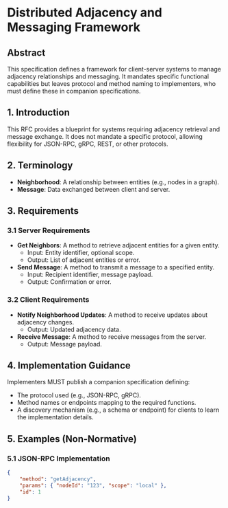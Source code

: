 # Distributed Adjacency and Messaging Framework

## Abstract

This specification defines a framework for client-server systems to manage adjacency relationships and messaging. It mandates specific functional capabilities but leaves protocol and method naming to implementers, who must define these in companion specifications.

## 1. Introduction

This RFC provides a blueprint for systems requiring adjacency retrieval and message exchange. It does not mandate a specific protocol, allowing flexibility for JSON-RPC, gRPC, REST, or other protocols.

## 2. Terminology

- **Neighborhood**: A relationship between entities (e.g., nodes in a graph).
- **Message**: Data exchanged between client and server.

## 3. Requirements

### 3.1 Server Requirements

- **Get Neighbors**: A method to retrieve adjacent entities for a given entity.
  - Input: Entity identifier, optional scope.
  - Output: List of adjacent entities or error.
- **Send Message**: A method to transmit a message to a specified entity.
  - Input: Recipient identifier, message payload.
  - Output: Confirmation or error.

### 3.2 Client Requirements

- **Notify Neighborhood Updates**: A method to receive updates about adjacency changes.
  - Output: Updated adjacency data.
- **Receive Message**: A method to receive messages from the server.
  - Output: Message payload.

## 4. Implementation Guidance

Implementers MUST publish a companion specification defining:

- The protocol used (e.g., JSON-RPC, gRPC).
- Method names or endpoints mapping to the required functions.
- A discovery mechanism (e.g., a schema or endpoint) for clients to learn the implementation details.

## 5. Examples (Non-Normative)

### 5.1 JSON-RPC Implementation

```json
{
	"method": "getAdjacency",
	"params": { "nodeId": "123", "scope": "local" },
	"id": 1
}
```

